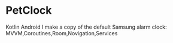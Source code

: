 # PetClock
 Kotlin Android
I make a copy of the default Samsung alarm clock:
MVVM,Coroutines,Room,Novigation,Services
